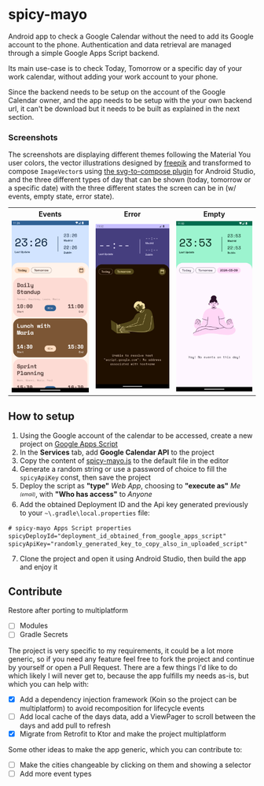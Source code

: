 # spicy-mayo

Android app to check a Google Calendar without the need to add its Google account to the phone.
Authentication and data retrieval are managed through a simple Google Apps Script backend.

Its main use-case is to check Today, Tomorrow or a specific day of your work calendar, without adding your work account to your phone.

Since the backend needs to be setup on the account of the Google Calendar owner, and the app needs to be setup with the your own backend url, it can't be download but it needs to be built as explained in the next section.

### Screenshots

The screenshots are displaying different themes following the Material You user colors, the vector illustrations designed by [freepik](https://www.freepik.com/free-vector/hand-drawn-people-doodle-illustration_126362575.htm) and transformed to compose `ImageVector`s using [the svg-to-compose plugin](https://plugins.jetbrains.com/plugin/18619-svg-to-compose) for Android Studio, and the three different types of day that can be shown (today, tomorrow or a specific date) with the three different states the screen can be in (w/ events, empty state, error state).

 <table>
  <tr>
    <th>Events</th>
    <th>Error</th>
    <th>Empty</th>
  </tr>
  <tr>
    <td><img src="docs/screenshot-1.png" width="270px"/></td>
    <td><img src="docs/screenshot-2.png" width="270px"/></td>
    <td><img src="docs/screenshot-3.png" width="270px"/></td>
  </tr>
</table> 

## How to setup

1. Using the Google account of the calendar to be accessed, create a new project on [Google Apps Script](https://script.google.com/home)
2. In the **Services** tab, add **Google Calendar API** to the project
3. Copy the content of [spicy-mayo.js](spicy-mayo.js) to the default file in the editor
4. Generate a random string or use a password of choice to fill the `spicyApiKey` const, then save the project
5. Deploy the script as **"type"** <i>Web App</i>, choosing to **"execute as"** <i>Me <sub><sup>(email)</sup></sub></i>, with **"Who has access"** to <i>Anyone</i>
6. Add the obtained Deployment ID and the Api key generated previously to your `~\.gradle\local.properties` file:

  ```properties
  # spicy-mayo Apps Script properties
  spicyDeployId="deployment_id_obtained_from_google_apps_script"
  spicyApiKey="randomly_generated_key_to_copy_also_in_uploaded_script"
  ```
7. Clone the project and open it using Android Studio, then build the app and enjoy it

## Contribute

Restore after porting to multiplatform
* [ ] Modules
* [ ] Gradle Secrets

The project is very specific to my requirements, it could be a lot more generic, so if you need any feature feel free to fork the project and continue by yourself or open a Pull Request. There are a few things I'd like to do which likely I will never get to, because the app fulfills my needs as-is, but which you can help with:

* [x] Add a dependency injection framework (Koin so the project can be multiplatform) to avoid recomposition for lifecycle events
* [ ] Add local cache of the days data, add a ViewPager to scroll between the days and add pull to refresh
* [x] Migrate from Retrofit to Ktor and make the project multiplatform

Some other ideas to make the app generic, which you can contribute to:

* [ ] Make the cities changeable by clicking on them and showing a selector
* [ ] Add more event types

